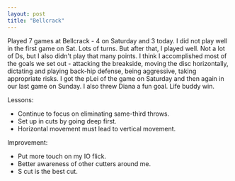 ```yaml
---
layout: post
title: "Bellcrack"
---
```


Played 7 games at Bellcrack - 4 on Saturday and 3 today. I did not play well in the first game on Sat. Lots of turns. But after that, I played well. Not a lot of Ds, but I also didn't play that many points. I think I accomplished most of the goals we set out - attacking the breakside, moving the disc horizontally, dictating and playing back-hip defense, being aggressive, taking appropriate risks. I got the pLei of the game on Saturday and then again in our last game on Sunday. I also threw Diana a fun goal. Life buddy win.

Lessons:
- Continue to focus on eliminating same-third throws.
- Set up in cuts by going deep first.
- Horizontal movement must lead to vertical movement.

Improvement:
- Put more touch on my IO flick.
- Better awareness of other cutters around me.
- S cut is the best cut.
